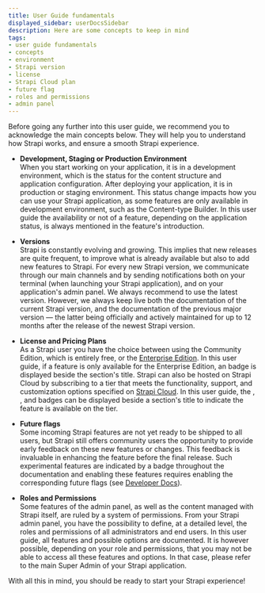 ```yaml
---
title: User Guide fundamentals
displayed_sidebar: userDocsSidebar
description: Here are some concepts to keep in mind
tags:
- user guide fundamentals
- concepts
- environment
- Strapi version
- license 
- Strapi Cloud plan
- future flag
- roles and permissions
- admin panel
---
```


Before going any further into this user guide, we recommend you to acknowledge the main concepts below. They will help you to understand how Strapi works, and ensure a smooth Strapi experience.

- **Development, Staging or Production Environment** <br/> When you start working on your application, it is in a development environment, which is the status for the content structure and application configuration. After deploying your application, it is in production or staging environment. This status change impacts how you can use your Strapi application, as some features are only available in development environment, such as the Content-type Builder. In this user guide the availability or not of a feature, depending on the application status, is always mentioned in the feature's introduction.

- **Versions** <br/> Strapi is constantly evolving and growing. This implies that new releases are quite frequent, to improve what is already available but also to add new features to Strapi. For every new Strapi version, we communicate through our main channels and by sending notifications both on your terminal (when launching your Strapi application), and on your application's admin panel. We always recommend to use the latest version. However, we always keep live both the documentation of the current Strapi version, and the documentation of the previous major version — the latter being officially and actively maintained for up to 12 months after the release of the newest Strapi version.

- **License and Pricing Plans** <br/> As a Strapi user you have the choice between using the Community Edition, which is entirely free, or the [Enterprise Edition](https://strapi.io/pricing-self-hosted). In this user guide, if a feature is only available for the Enterprise Edition, an <EnterpriseBadge /> badge is displayed beside the section's title. Strapi can also be hosted on Strapi Cloud by subscribing to a tier that meets the functionality, support, and customization options specified on [Strapi Cloud](https://strapi.io/pricing-cloud). In this user guide, the <CloudDevBadge />, <CloudProBadge />, and <CloudTeamBadge /> badges can be displayed beside a section's title to indicate the feature is available on the tier.

- **Future flags** <br/> Some incoming Strapi features are not yet ready to be shipped to all users, but Strapi still offers community users the opportunity to provide early feedback on these new features or changes. This feedback is invaluable in enhancing the feature before the final release. Such experimental features are indicated by a <FutureBadge /> badge throughout the documentation and enabling these features requires enabling the corresponding future flags (see [Developer Docs](/dev-docs/configurations/features#enabling-a-future-flag)).

- **Roles and Permissions** <br/> Some features of the admin panel, as well as the content managed with Strapi itself, are ruled by a system of permissions. From your Strapi admin panel, you have the possibility to define, at a detailed level, the roles and permissions of all administrators and end users. In this user guide, all features and possible options are documented. It is however possible, depending on your role and permissions, that you may not be able to access all these features and options. In that case, please refer to the main Super Admin of your Strapi application.

With all this in mind, you should be ready to start your Strapi experience!
